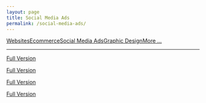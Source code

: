 ```yaml
---
layout: page
title: Social Media Ads
permalink: /social-media-ads/
---
```


<div class="submenuright">
   <p><a href="/regular-website-examples/">Websites</a><a href="/ecommerce-website-examples/">Ecommerce</a><a href="/social-media-ads/">Social Media Ads</a><a href="/graphic-design-examples/">Graphic Design</a><a href="/more-examples/">More ...</a></p>
</div>

<div class="submenurighthr">
   <hr>
</div>

<div class="gridlayoutsecond">
   <div class="containerfixed2">
      <div class="row"> 
         <div class="col-md-3 col-lg-3">
            <div class="center-cropped col-lg-12" id="socialMedia11">
               <p><a href="/images/adBasketContest.gif" target="_blank">Full Version</a></p>     
            </div>
         </div>
         <div class="col-md-3 col-lg-3">
            <div class="center-cropped col-lg-12" id="socialMedia12">
               <p><a href="/images/adCCWContest.gif" target="_blank">Full Version</a></p>     
            </div>
         </div>       
         <div class="col-md-3 col-lg-3">
            <div class="center-cropped col-lg-12" id="socialMedia21">
               <p><a href="/images/adSignOnBonus.jpg" target="_blank">Full Version</a></p>     
            </div>
         </div>
         <div class="col-md-3 col-lg-3">
            <div class="center-cropped col-lg-12" id="socialMedia22">
               <p><a href="/images/adApril.jpg" target="_blank">Full Version</a></p>     
            </div>
         </div>       
      </div>
   </div>
</div>
